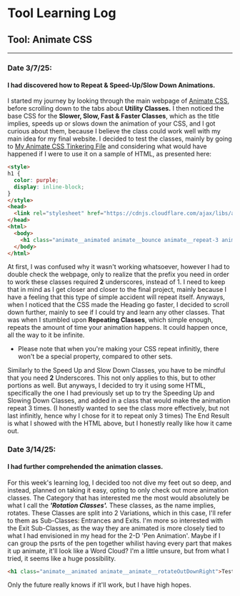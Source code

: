 # Tool Learning Log

## Tool: **Animate CSS**

---

### Date 3/7/25:
#### I had discovered how to Repeat & Speed-Up/Slow Down Animations.

I started my journey by looking through the main webpage of [Animate CSS](https://animate.style/), before scrolling down to the tabs about **Utility Classes.** I then noticed the base CSS for the **Slower, Slow, Fast & Faster Classes**, which as the title implies, speeds up or slows down the animation of your CSS, and I got curious about them, because I believe the class could work well with my main idea for my final website. I decided to test the classes, mainly by going to [My Animate CSS Tinkering File](animate-css-tinkering.html) and considering what would have happened if I were to use it on a sample of HTML, as presented here:

```HTML
<style>
h1 {
  color: purple;
  display: inline-block;
}
</style>
<head>
  <link rel="stylesheet" href="https://cdnjs.cloudflare.com/ajax/libs/animate.css/4.1.1/animate.min.css"/>
</head>
<html>
  <body>
    <h1 class="animate__animated animate__bounce animate__repeat-3 animate__fast">Presto! One Animated object.</h1>
  </body>
</html>
```
At first, I was confused why it wasn't working whatsoever, however I had to double check the webpage, only to realize that the prefix you need in order to work these classes required **2** underscores, instead of 1. I need to keep that in mind as I get closer and closer to the final project, mainly because I have a feeling that this type of simple accident will repeat itself. Anyways, when I noticed that the CSS made the Heading go faster, I decided to scroll down further, mainly to see if I could try and learn any other classes. That was when I stumbled upon **Repeating Classes**, which simple enough, repeats the amount of time your animation happens. It could happen once, all the way to it be infinite.
  * Please note that when you're making your CSS repeat infinitly, there won't be a special property, compared to other sets.

Similarly to the Speed Up and Slow Down Classes, you have to be mindful that you need **2** Underscores. This not only applies to this, but to other portions as well. But anyways, I decided to try it using some HTML, specifically the one I had previously set up to try the Speeding Up and Slowing Down Classes, and added in a class that would make the animation repeat 3 times. (I honestly wanted to see the class more effectively, but not last infinitly, hence why I chose for it to repeat only 3 times) The End Result is what I showed with the HTML above, but I honestly really like how it came out.

### Date 3/14/25:
#### I had further comprehended the animation classes.

For this week's learning log, I decided too not dive my feet out so deep, and instead, planned on taking it easy, opting to only check out more animation classes. The Category that has interested me the most would absolutely be what I call the ***'Rotation Classes'.*** These classes, as the name implies, rotates. These Classes are split into 2 Variations, which in this case, I'll refer to them as Sub-Classes: Entrances and Exits. I'm more so interested with the Exit Sub-Classes, as the way they are animated is more closely tied to what I had envisioned in my head for the 2-D 'Pen Animation'. Maybe if I can group the psrts of the pen together whilist having every part that makes it up animate, it'll look like a Word Cloud? I'm a little unsure, but from what I tried, it seems like a huge possibility.

```HTML
<h1 class="animate__animated animate__animate__rotateOutDownRight">Test Sample</h1>
```

Only the future really knows if it'll work, but I have high hopes.

<!--
* Links you used today (websites, videos, etc)
* Things you tried, progress you made, etc
* Challenges, a-ha moments, etc
* Questions you still have
* What you're going to try next
-->
